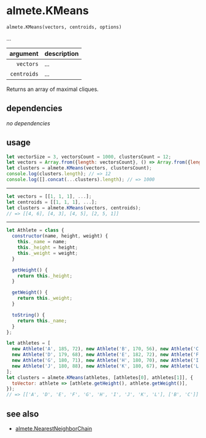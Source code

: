 # almete.KMeans

`almete.KMeans(vectors, centroids, options)`

...

| argument | description |
| ---: | :--- |
| `vectors` | ... |
| `centroids` | ... |

Returns an array of maximal cliques.

## dependencies

*no dependencies*

## usage

```javascript
let vectorSize = 3, vectorsCount = 1000, clustersCount = 12;
let vectors = Array.from({length: vectorsCount}, () => Array.from({length: vectorSize}, () => Math.random()));
let clusters = almete.KMeans(vectors, clustersCount);
console.log(clusters.length); // => 12
console.log([].concat(...clusters).length); // => 1000
```



---

```javascript
let vectors = [[1, 1, 1], ...];
let centroids = [[1, 1, 1], ...];
let clusters = almete.KMeans(vectors, centroids);
// => [[4, 6], [4, 3], [4, 5], [2, 5, 1]]
```

---

```javascript
let Athlete = class {
  constructor(name, height, weight) {
    this._name = name;
    this._height = height;
    this._weight = weight;
  }

  getHeight() { 
    return this._height;
  }

  getWeight() {
    return this._weight;
  }

  toString() {
    return this._name;
  }
};

let athletes = [
  new Athlete('A', 185, 72), new Athlete('B', 170, 56), new Athlete('C', 168, 60),
  new Athlete('D', 179, 68), new Athlete('E', 182, 72), new Athlete('F', 188, 77),
  new Athlete('G', 180, 71), new Athlete('H', 180, 70), new Athlete('I', 183, 84),
  new Athlete('J', 180, 88), new Athlete('K', 180, 67), new Athlete('L', 177, 76),
];
let clusters = almete.KMeans(athletes, [athletes[0], athletes[1]], {
  toVector: athlete => [athlete.getHeight(), athlete.getWeight()],
});
// => [['A', 'D', 'E', 'F', 'G', 'H', 'I', 'J', 'K', 'L'], ['B', 'C']]
```

## see also

- [almete.NearestNeighborChain](https://github.com/SeregPie/almete.NearestNeighborChain)
